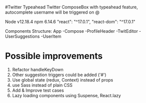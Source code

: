 #Twitter Typeahead
Twitter ComposeBox with typeahead feature, autocomplete username will be triggered on @

Node v12.18.4
npm 6.14.6
"react": "^17.0.1",
"react-dom": "^17.0.1"

Components Structure:
App 
  -Compose
        -ProfileHeader
        -TwitEditor
            -UserSuggestions
                -UserItem
            

# Possible improvements
1. Refactor handleKeyDown
2. Other suggestion triggers could be added ('#')
3. Use global state (redux, Context) instead of props
4. use Sass instead of plain CSS
5. Add & Improve test cases
6. Lazy loading components using Suspense, React.lazy
